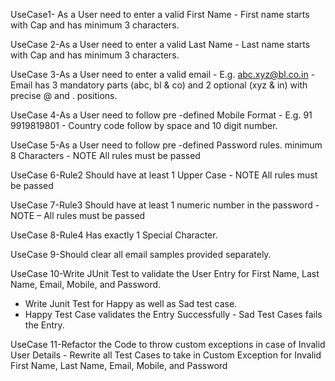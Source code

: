 UseCase1- As a User need to enter a valid First Name - First name starts with Cap and has minimum 3 characters.



UseCase 2-As a User need to enter a valid Last Name - Last name starts with Cap and has minimum 3 characters.



UseCase 3-As a User need to enter a valid email - E.g. abc.xyz@bl.co.in - Email has 3 mandatory parts (abc, bl
& co) and 2 optional (xyz & in) with precise @ and . positions.



UseCase 4-As a User need to follow pre -defined Mobile Format - E.g. 91 9919819801 - Country code follow by space and 10
digit number.




UseCase 5-As a User need to follow pre -defined Password rules. minimum 8 Characters - NOTE  All rules must be passed




UseCase 6-Rule2 Should have at least 1 Upper Case - NOTE  All rules must be passed




UseCase 7-Rule3 Should have at least 1 numeric number in the password - NOTE – All rules must be passed




UseCase 8-Rule4  Has exactly 1 Special Character.  




UseCase 9-Should clear all email samples provided separately.




UseCase 10-Write JUnit Test to validate the User Entry for First Name, Last Name, Email, Mobile, and Password.
- Write Junit Test for Happy as well as Sad test case.
- Happy Test Case validates the Entry Successfully - Sad Test Cases fails the Entry.



UseCase 11-Refactor the Code to throw custom exceptions in case of Invalid User Details - Rewrite all Test Cases to take in Custom
Exception for Invalid First Name, Last Name, Email, Mobile, and Password


